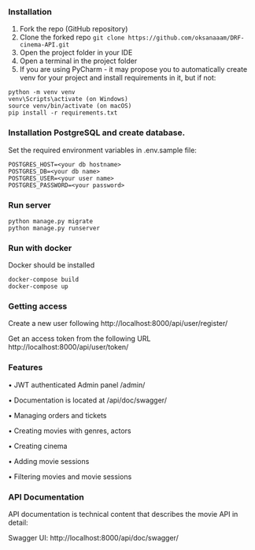 ### Installation

1. Fork the repo (GitHub repository)
2. Clone the forked repo
`git clone https://github.com/oksanaaam/DRF-cinema-API.git`
3. Open the project folder in your IDE
4. Open a terminal in the project folder
5. If you are using PyCharm - it may propose you to automatically create venv for your project and install requirements in it, but if not:
```
python -m venv venv
venv\Scripts\activate (on Windows)
source venv/bin/activate (on macOS)
pip install -r requirements.txt
```

### Installation PostgreSQL and create database.
Set the required environment variables in .env.sample file:

```
POSTGRES_HOST=<your db hostname>
POSTGRES_DB=<your db name>
POSTGRES_USER=<your user name>
POSTGRES_PASSWORD=<your password>
```

### Run server
```
python manage.py migrate
python manage.py runserver
```

### Run with docker
Docker should be installed
```
docker-compose build
docker-compose up
```

### Getting access
Create a new user following http://localhost:8000/api/user/register/

Get an access token from the following URL http://localhost:8000/api/user/token/

### Features
• JWT authenticated Admin panel /admin/

• Documentation is located at /api/doc/swagger/

• Managing orders and tickets

• Creating movies with genres, actors

• Creating cinema

• Adding movie sessions

• Filtering movies and movie sessions

### API Documentation
API documentation is technical content that describes the movie API in detail:

Swagger UI: http://localhost:8000/api/doc/swagger/
